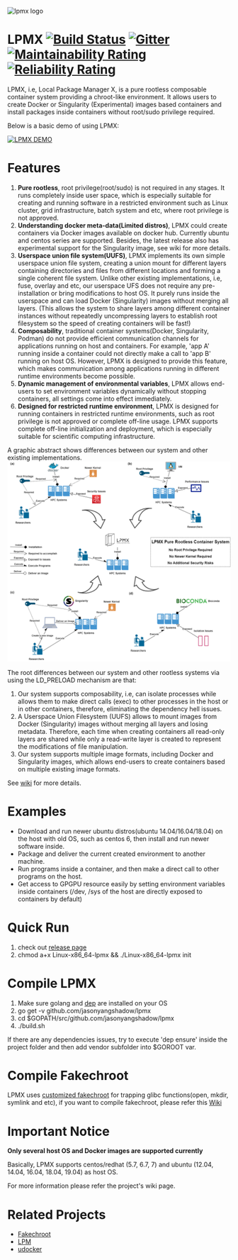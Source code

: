 ![lpmx logo](./lpmx_small.PNG)

# LPMX [![Build Status](https://travis-ci.com/JasonYangShadow/lpmx.svg?branch=master)](https://travis-ci.com/JasonYangShadow/lpmx) [![Gitter](https://badges.gitter.im/lpmx_container/community.svg)](https://gitter.im/lpmx_container/community?utm_source=badge&utm_medium=badge&utm_campaign=pr-badge) [![Maintainability Rating](https://sonarcloud.io/api/project_badges/measure?project=JasonYangShadow_lpmx&metric=sqale_rating)](https://sonarcloud.io/dashboard?id=JasonYangShadow_lpmx) [![Reliability Rating](https://sonarcloud.io/api/project_badges/measure?project=JasonYangShadow_lpmx&metric=reliability_rating)](https://sonarcloud.io/dashboard?id=JasonYangShadow_lpmx) 
LPMX, i.e, Local Package Manager X, is a pure rootless composable container system providing a chroot-like environment. It allows users to create Docker or Singularity (Experimental) images based containers and install packages inside containers without root/sudo privilege required. 

Below is a basic demo of using LPMX:

[![LPMX DEMO](http://img.youtube.com/vi/_1XOLa1cKX4/0.jpg)](http://www.youtube.com/watch?v=_1XOLa1cKX4 "LPMX simple demo")

# Features
1. **Pure rootless**, root privilege(root/sudo) is not required in any stages. It runs completely inside user space, which is especially suitable for creating and running software in a restricted environment such as Linux cluster, grid infrastructure, batch system and etc, where root privilege is not approved.
2. **Understanding docker meta-data(Limited distros)**, LPMX could create containers via Docker images available on docker hub. Currently ubuntu and centos series are supported. Besides, the latest release also has experimental support for the Singularity image, see wiki for more details.
3. **Userspace union file system(UUFS)**, LPMX implements its own simple userspace union file system, creating a union mount for different layers containing directories and files from different locations and forming a single coherent file system. Unlike other existing implementations, i.e, fuse, overlay and etc, our userspace UFS does not require any pre-installation or bring modifications to host OS. It purely runs inside the userspace and can load Docker (Singularity) images without merging all layers. (This allows the system to share layers among different container instances without repeatedly uncompressing layers to establish root filesystem so the speed of creating containers will be fast!)
4. **Composability**, traditional container systems(Docker, Singularity, Podman) do not provide efficient communication channels for applications running on host and containers. For example, 'app A' running inside a container could not directly make a call to 'app B' running on host OS. However, LPMX is designed to provide this feature, which makes communication among applications running in different runtime environments become possible.
5. **Dynamic management of environmental variables**, LPMX allows end-users to set environment variables dynamically without stopping containers, all settings come into effect immediately.
6. **Designed for restricted runtime environment**, LPMX is designed for running containers in restricted runtime environments, such as root privilege is not approved or complete off-line usage. LPMX supports complete off-line initialization and deployment, which is especially suitable for scientific computing infrastructure.

A graphic abstract shows differences between our system and other existing implementations.
![graphc abstract](figures/abstract.png)

The root differences between our system and other rootless systems via using the LD_PRELOAD mechanism are that:
1. Our system supports composability, i.e, can isolate processes while allows them to make direct calls (exec) to other processes in the host or in other containers, therefore, eliminating the dependency hell issues.
2. A Userspace Union Filesystem (UUFS) allows to mount images from Docker (Singularity) images without merging all layers and losing metadata. Therefore, each time when creating containers all read-only layers are shared while only a read-write layer is created to represent the modifications of file manipulation.
3. Our system supports multiple image formats, including Docker and Singularity images, which allows end-users to create containers based on multiple existing image formats.

See [wiki](https://github.com/JasonYangShadow/lpmx/wiki) for more details.

# Examples
- Download and run newer ubuntu distros(ubuntu 14.04/16.04/18.04) on the host with old OS, such as centos 6, then install and run newer software inside.
- Package and deliver the current created environment to another machine.
- Run programs inside a container, and then make a direct call to other programs on the host.
- Get access to GPGPU resource easily by setting environment variables inside containers (/dev, /sys of the host are directly exposed to containers by default)

# Quick Run
1. check out [release page](https://github.com/JasonYangShadow/lpmx/releases)
2. chmod a+x Linux-x86_64-lpmx && ./Linux-x86_64-lpmx init

# Compile LPMX 
1. Make sure golang and [dep](https://github.com/golang/dep) are installed on your OS
2. go get -v github.com/jasonyangshadow/lpmx
3. cd $GOPATH/src/github.com/jasonyangshadow/lpmx
4. ./build.sh

If there are any dependencies issues, try to execute 'dep ensure' inside the project folder and then add vendor subfolder into $GOROOT var.

# Compile Fakechroot
LPMX uses [customized fakechroot](https://github.com/jasonyangshadow/fakechroot) for trapping glibc functions(open, mkdir, symlink and etc), if you want to compile fakechroot, please refer this [Wiki](https://github.com/JasonYangShadow/lpmx/wiki#9-compile-fakechroot-and-its-dependencies-from-scratch)

# Important Notice

**Only several host OS and Docker images are supported currently**

Basically, LPMX supports centos/redhat (5.7, 6.7, 7) and ubuntu (12.04, 14.04, 16.04, 18.04, 19.04) as host OS. 

For more information please refer the project's wiki page. 

# Related Projects

- [Fakechroot](https://github.com/JasonYangShadow/fakechroot)
- [LPM](https://lpm.bio/)
- [udocker](https://github.com/indigo-dc/udocker)
